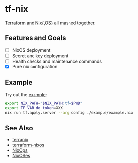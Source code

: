 # tf-nix

[Terraform](https://www.terraform.io) and [Nix{,OS}](https://nixos.org/) all mashed together.

## Features and Goals

- [ ] NixOS deployment
- [ ] Secret and key deployment
- [ ] Health checks and maintenance commands
- [x] Pure nix configuration

## Example

Try out the [example](./example/example.nix):

```bash
export NIX_PATH="$NIX_PATH:tf=$PWD"
export TF_VAR_do_token=XXX
nix run tf.apply.server --arg config ./example/example.nix
```

## See Also

- [terranix](https://github.com/mrVanDalo/terranix)
- [terraform-nixos](https://github.com/tweag/terraform-nixos)
- [NixOps](https://nixos.org/nixops/)
- [NixOSes](https://github.com/Infinisil/nixoses)
